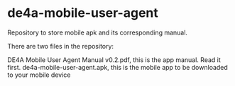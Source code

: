 # de4a-mobile-user-agent
Repository to store mobile apk and its corresponding manual.

There are two files in the repository:

DE4A Mobile User Agent Manual v0.2.pdf, this is the app manual. Read it first.
de4a-mobile-user-agent.apk, this is the mobile app to be downloaded to your mobile device